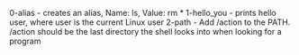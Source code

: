 0-alias - creates an alias, Name: ls, Value: rm *
1-hello_you - prints hello user, where user is the current Linux user
2-path - Add /action to the PATH. /action should be the last directory the shell looks into when looking for a program
